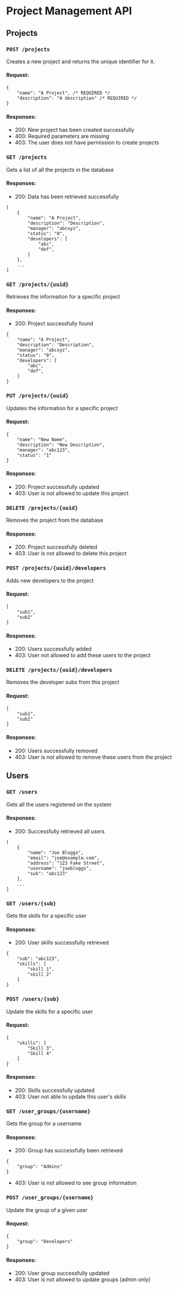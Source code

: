# Project Management API

## Projects
### `POST /projects`
Creates a new project and returns the unique identifier for it.

#### Request:
```
{
    "name": "A Project", /* REQUIRED */
    "description": "A description" /* REQUIRED */
}
```

#### Responses:
* 200: New project has been created successfully
* 400: Required parameters are missing
* 403: The user does not have permission to create projects

### `GET /projects`
Gets a list of all the projects in the database
#### Responses:
* 200: Data has been retrieved successfully
```
[
    {
        "name": "A Project",
        "description": "Description",
        "manager": "abcxyz",
        "status": "0",
        "developers": [
            "abc",
            "def",
        ]
    },
    ...
]
```

### `GET /projects/{uuid}`
Retrieves the information for a specific project

#### Responses:
* 200: Project successfully found
```
{
    "name": "A Project",
    "description": "Description",
    "manager": "abcxyz",
    "status": "0",
    "developers": [
        "abc",
        "def",
    ]
}
```

### `PUT /projects/{uuid}`
Updates the information for a specific project

#### Request:
```
{
    "name": "New Name",
    "description": "New Description",
    "manager": "abc123",
    "status": "1"
}
```

#### Responses:
* 200: Project successfully updated
* 403: User is not allowed to update this project

### `DELETE /projects/{uuid}`
Removes the project from the database

#### Responses:
* 200: Project successfully deleted
* 403: User is not allowed to delete this project

### `POST /projects/{uuid}/developers`
Adds new developers to the project

#### Request:
```
[
    "sub1",
    "sub2"
]
```

#### Responses:
* 200: Users successfully added
* 403: User not allowed to add these users to the project

### `DELETE /projects/{uuid}/developers`
Removes the developer subs from this project

#### Request:
```
[
    "sub1",
    "sub2"
]
```

#### Responses:
* 200: Users successfully removed
* 403: User is not allowed to remove these users from the project

## Users

### `GET /users`
Gets all the users registered on the system

#### Responses:
* 200: Successfully retrieved all users
```
[
    {
        "name": "Joe Bloggs",
        "email": "joe@example.com",
        "address": "123 Fake Street",
        "username": "joebloggs",
        "sub": "abc123"
    },
    ...
]
```

### `GET /users/{sub}`
Gets the skills for a specific user

#### Responses:
* 200: User skills successfully retrieved
```
{
    "sub": "abc123",
    "skills": [
        "skill 1",
        "skill 2"
    ]
}
```

### `POST /users/{sub}`
Update the skills for a specific user

#### Request:
```
{
    "skills": [
        "Skill 3",
        "Skill 4"
    ]
}
```

#### Responses:
* 200: Skills successfully updated
* 403: User not able to update this user's skills

### `GET /user_groups/{username}`
Gets the group for a username

#### Responses:
* 200: Group has successfully been retrieved
```
{
    "group": "Admins"
}
```
* 403: User is not allowed to see group information

### `POST /user_groups/{username}`
Update the group of a given user

#### Request:
```
{
    "group": "Developers"
}
```

#### Responses:
* 200: User group successfully updated
* 403: User is not allowed to update groups (admin only)
